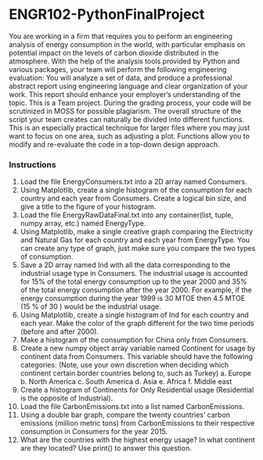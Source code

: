 # ENGR102-PythonFinalProject

You are working in a firm that requires you to perform an engineering analysis of energy consumption in
the world, with particular emphasis on potential impact on the levels of carbon dioxide distributed in the
atmosphere.
With the help of the analysis tools provided by Python and various packages, your team will perform the
following engineering evaluation: You will analyze a set of data, and produce a professional abstract report
using engineering language and clear organization of your work. This report should enhance your employer’s
understanding of the topic.
This is a Team project. During the grading process, your code will be scrutinized in MOSS for possible
plagiarism. The overall structure of the script your team creates can naturally be divided into different functions.
This is an especially practical technique for larger files where you may just want to focus on one area, such as
adjusting a plot. Functions allow you to modify and re-evaluate the code in a top-down design approach.

### Instructions
1.  Load the file EnergyConsumers.txt into a 2D array named Consumers.
2.  Using Matplotlib, create a single histogram of the consumption for each country and each year from
    Consumers. Create a logical bin size, and give a title to the figure of your histogram.
3.  Load the file EnergyRawDataFinal.txt into any container(list, tuple, numpy array, etc.) named
    EnergyType.
4.  Using Matplotlib, make a single creative graph comparing the Electricity and Natural Gas for each
    country and each year from EnergyType. You can create any type of graph, just make sure you compare
    the two types of consumption.
5.  Save a 2D array named Ind with all the data corresponding to the industrial usage type in Consumers.
    The industrial usage is accounted for 15% of the total energy consumption up to the year 2000 and 35%
    of the total energy consumption after the year 2000. For example, if the energy consumption during the
    year 1999 is 30 MTOE then 4.5 MTOE (15 % of 30 ) would be the industrial usage.
6.  Using Matplotlib, create a single histogram of Ind for each country and each year. Make the color of the
    graph different for the two time periods (before and after 2000).
7.  Make a histogram of the consumption for China only from Consumers.
8.  Create a new numpy object array variable named Continent for usage by continent data from
    Consumers. This variable should have the following categories: (Note, use your own discretion when
    deciding which continent certain border countries belong to, such as Turkey)
      a. Europe
      b. North America
      c. South America
      d. Asia
      e. Africa
      f. Middle east
9.   Create a histogram of Continents for Only Residential usage (Residential is the opposite of Industrial).
10.  Load the file CarbonEmissions.txt into a list named CarbonEmissions.
11.  Using a double bar graph, compare the twenty countries’ carbon emissions (million metric tons) from
     CarbonEmissions to their respective consumption in Consumers for the year 2015.
12.  What are the countries with the highest energy usage? In what continent are they located? Use print() to
     answer this question.
